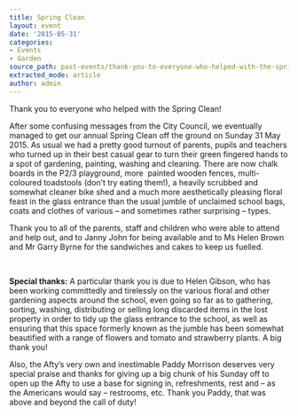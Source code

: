 ```yaml
---
title: Spring Clean
layout: event
date: '2015-05-31'
categories:
- Events
- Garden
source_path: past-events/thank-you-to-everyone-who-helped-with-the-spring-clean/index.html
extracted_mode: article
author: admin
---
```


Thank you to everyone who helped with the Spring Clean!

After some confusing messages from the City Council, we eventually managed to get our annual Spring Clean off the ground on Sunday 31 May 2015. As usual we had a pretty good turnout of parents, pupils and teachers who turned up in their best casual gear to turn their green fingered hands to a spot of gardening, painting, washing and cleaning. There are now chalk boards in the P2/3 playground, more &nbsp;painted wooden fences, multi-coloured toadstools (don’t try eating them!), a heavily scrubbed and somewhat cleaner bike shed and a much more aesthetically pleasing floral feast in the glass entrance than the usual jumble of unclaimed school bags, coats and clothes of various – and sometimes rather surprising – types.

Thank you to all of the parents, staff and children who were able to attend and help out, and to Janny John for being available and to Ms Helen Brown and Mr Garry Byrne for the sandwiches and cakes to keep us fuelled.

&nbsp;

**Special thanks:** A particular thank you is due to Helen Gibson, who has been working committedly and tirelessly on the various floral and other gardening aspects around the school, even going so far as to gathering, sorting, washing, distributing or selling long discarded items in the lost property in order to tidy up the glass entrance to the school, as well as ensuring that this space formerly known as the jumble has been somewhat beautified with a range of flowers and tomato and strawberry plants. A big thank you!

Also, the Afty’s very own and inestimable Paddy Morrison deserves very special praise and thanks for giving up a big chunk of his Sunday off to open up the Afty to use a base for signing in, refreshments, rest and – as the Americans would say – restrooms, etc. Thank you Paddy, that was above and beyond the call of duty!
